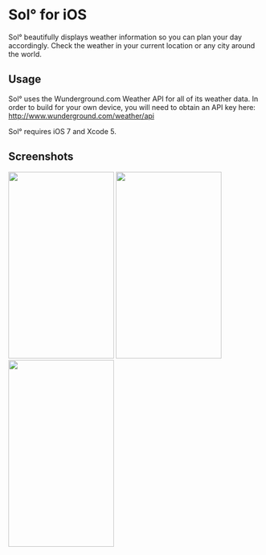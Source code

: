 Sol° for iOS
===

Sol° beautifully displays weather information so you can plan your day accordingly. 
Check the weather in your current location or any city around the world. 

Usage
---

Sol° uses the Wunderground.com Weather API for all of its weather data. In order to build for your own device, 
you will need to obtain an API key here: http://www.wunderground.com/weather/api

Sol° requires iOS 7 and Xcode 5.

Screenshots
---

<img src=http://www.cs.utexas.edu/~czaheri/img/8.png width=210 height=372>
<img src=http://www.cs.utexas.edu/~czaheri/img/7.png width=210 height=372>
<img src=http://www.cs.utexas.edu/~czaheri/img/2.png width=210 height=372>




